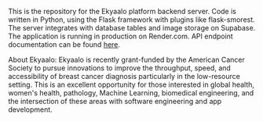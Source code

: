 This is the repository for the Ekyaalo platform backend server. Code is written in Python, using the Flask framework with plugins like flask-smorest. The server integrates with database tables and image storage on Supabase. The application is running in production on Render.com. API endpoint documentation can be found [here](https://docs.google.com/document/d/1cxHNckffV048s5hx741CbOLmdiJUL2BM0Lep4dXkWqQ/edit#heading=h.ywff4ac9soiw).

About Ekyaalo: Ekyaalo is recently grant-funded by the American Cancer Society to pursue innovations to improve the throughput, speed, and accessibility of breast cancer diagnosis particularly in the low-resource setting. This is an excellent opportunity for those interested in global health, women's health, pathology, Machine Learning, biomedical engineering, and the intersection of these areas with software engineering and app development.
